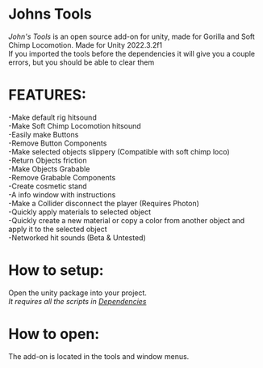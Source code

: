 # Johns Tools
*John's Tools* is an open source add-on for unity, made for Gorilla and Soft Chimp Locomotion. Made for Unity 2022.3.2f1 <br/>
If you imported the tools before the dependencies it will give you a couple errors, but you should be able to clear them

# FEATURES:
-Make default rig hitsound <br/>
-Make Soft Chimp Locomotion hitsound <br/>
-Easily make Buttons <br/>
-Remove Button Components <br/>
-Make selected objects slippery (Compatible with soft chimp loco) <br/>
-Return Objects friction <br/>
-Make Objects Grabable <br/>
-Remove Grabable Components <br/>
-Create cosmetic stand <br/>
-A info window with instructions <br/>
-Make a Collider disconnect the player (Requires Photon) <br/>
-Quickly apply materials to selected object <br/>
-Quickly create a new material or copy a color from another object and apply it to the selected object <br/>
-Networked hit sounds (Beta & Untested) <br/>

# How to setup:
Open the unity package into your project. <br/>
*It requires all the scripts in [Dependencies](https://github.com/PineappleJohn/JohnsToolsDependencies)*
# How to open:
The add-on is located in the tools and window menus.

